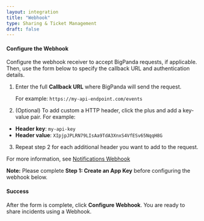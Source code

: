 ```yaml
---
layout: integration
title: "Webhook"
type: Sharing & Ticket Management
draft: false
---
```


#### Configure the Webhook
Configure the webhook receiver to accept BigPanda requests, if applicable. Then, use the form below to specify the callback URL and authentication details.

1. Enter the full **Callback URL** where BigPanda will send the request.

   For example: `https://my-api-endpoint.com/events`

2. (Optional) To add custom a HTTP header, click the plus and add a key-value pair. For example:
  * **Header key**: `my-api-key`
  * **Header value**: `XIpjpJPLRN79LIsAa9TdA3XnxS4VfESv65NqqH8G`

3. Repeat step 2 for each additional header you want to add to the request.

For more information, see [Notifications Webhook](https://www.bigpanda.io/docs/display/_PK/BD/notifications_webhook)

**Note:** Please complete **Step 1: Create an App Key** before configuring the webhook below.

<!-- app-only-start -->

<!-- include 'integrations/webhook/webhook' -->

<!-- app-only-end -->

<!-- section-separator -->
#### Success
After the form is complete, click **Configure Webhook**. You are ready to share incidents using a Webhook.
